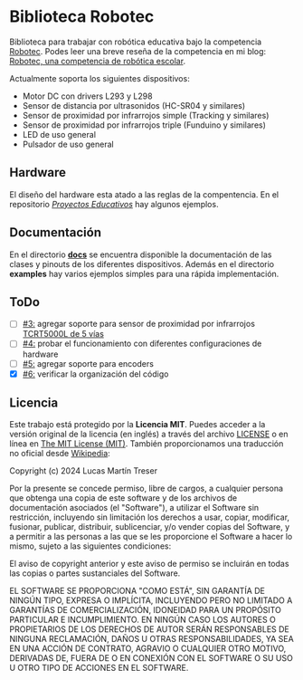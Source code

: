 # Biblioteca Robotec

Biblioteca para trabajar con robótica educativa bajo la competencia [Robotec](https://robotecc.carrd.co/). Podes leer una breve reseña de la competencia en mi blog: [Robotec, una competencia de robótica escolar](https://www.automatismos-mdq.com.ar/blog/2024/01/robotec-una-competencia-de-robotica-escolar.html).

Actualmente soporta los siguientes dispositivos:

- Motor DC con drivers L293 y L298
- Sensor de distancia por ultrasonidos (HC-SR04 y similares)
- Sensor de proximidad por infrarrojos simple (Tracking y similares)
- Sensor de proximidad por infrarrojos triple (Funduino y similares)
- LED de uso general
- Pulsador de uso general

## Hardware

El diseño del hardware esta atado a las reglas de la compentencia. En el repositorio [*Proyectos Educativos*](https://github.com/lmtreser/Proyectos-Educativos/tree/main/Robotec) hay algunos ejemplos.

## Documentación

En el directorio [**docs**](https://lmtreser.github.io/Robotec/) se encuentra disponible la documentación de las clases y pinouts de los diferentes dispositivos. Además en el directorio **examples** hay varios ejemplos simples para una rápida implementación.

## ToDo

- [ ] [#3:](https://github.com/lmtreser/Robotec/issues/3#issue-2079956506) agregar soporte para sensor de proximidad por infrarrojos [TCRT5000L de 5 vías](https://www.instructables.com/5-Ways-TCRT5000-Tracking-Sensor-Module-Tutorial/)
- [ ] [#4:](https://github.com/lmtreser/Robotec/issues/4#issue-2079958877) probar el funcionamiento con diferentes configuraciones de hardware
- [ ] [#5:](https://github.com/lmtreser/Robotec/issues/5) agregar soporte para encoders
- [x] [#6:](https://github.com/lmtreser/Robotec/issues/6) verificar la organización del código

## Licencia

Este trabajo está protegido por la **Licencia MIT**. Puedes acceder a la versión original de la licencia (en inglés) a través del archivo [LICENSE](./LICENSE) o en línea en [The MIT License (MIT)](https://mit-license.org/). También proporcionamos una traducción no oficial desde [Wikipedia](https://es.m.wikipedia.org/wiki/Licencia_MIT#La_licencia):

Copyright (c) 2024 Lucas Martín Treser

Por la presente se concede permiso, libre de cargos, a cualquier persona que obtenga una copia de este software y de los archivos de documentación asociados (el "Software"), a utilizar el Software sin restricción, incluyendo sin limitación los derechos a usar, copiar, modificar, fusionar, publicar, distribuir, sublicenciar, y/o vender copias del Software, y a permitir a las personas a las que se les proporcione el Software a hacer lo mismo, sujeto a las siguientes condiciones:

El aviso de copyright anterior y este aviso de permiso se incluirán en todas las copias o partes sustanciales del Software.

EL SOFTWARE SE PROPORCIONA "COMO ESTÁ", SIN GARANTÍA DE NINGÚN TIPO, EXPRESA O IMPLÍCITA, INCLUYENDO PERO NO LIMITADO A GARANTÍAS DE COMERCIALIZACIÓN, IDONEIDAD PARA UN PROPÓSITO PARTICULAR E INCUMPLIMIENTO. EN NINGÚN CASO LOS AUTORES O PROPIETARIOS DE LOS DERECHOS DE AUTOR SERÁN RESPONSABLES DE NINGUNA RECLAMACIÓN, DAÑOS U OTRAS RESPONSABILIDADES, YA SEA EN UNA ACCIÓN DE CONTRATO, AGRAVIO O CUALQUIER OTRO MOTIVO, DERIVADAS DE, FUERA DE O EN CONEXIÓN CON EL SOFTWARE O SU USO U OTRO TIPO DE ACCIONES EN EL SOFTWARE.
